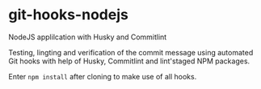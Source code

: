# git-hooks-nodejs
NodeJS applilcation with Husky and Commitlint

Testing, lingting and verification of the commit message using automated Git hooks with help of Husky, Commitlint and lint'staged NPM packages.

Enter `npm install` after cloning to make use of all hooks.
